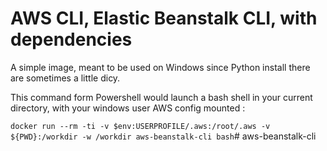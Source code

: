 # AWS CLI, Elastic Beanstalk CLI, with dependencies

A simple image, meant to be used on Windows since Python install there are
sometimes a little dicy.

This command form Powershell would launch a bash shell in your current directory,
with your windows user AWS config mounted :

`docker run --rm -ti -v $env:USERPROFILE/.aws:/root/.aws -v ${PWD}:/workdir -w /workdir aws-beanstalk-cli bash`# aws-beanstalk-cli
